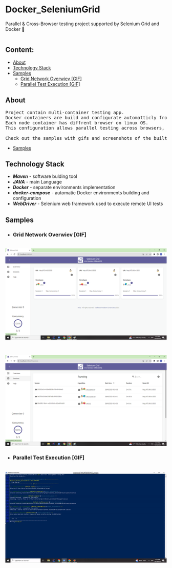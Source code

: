 # Docker_SeleniumGrid
Parallel &amp; Cross-Browser testing project supported by Selenium Grid and Docker 	:whale:
<pre></pre>
## Content:
* [About](#about-project)
* [Technology Stack](#technology-stack)
* [Samples](#samples)
  + [Grid Network Overwiev [GIF] ](#grid-network-overview-gif)
  + [Parallel Test Execution [GIF] ](#parallel-test-execution-gif)





## About
<pre>
Project contain multi-container testing app.
Docker containers are build and configurate automatticly from docker-compose.yml file.
Each node container has diffrent browser on linux OS.
This configuration allows parallel testing across browsers, and is easy to customize for more complex environments.
  
Check out the samples with gifs and screenshots of the built environment.  
</pre>
* [Samples](#samples)

## Technology Stack
-  <b><i>Maven</b></i> -  software bulding tool
-  <b><i>JAVA</b></i> -  main Language
-  <b><i>Docker</b></i> -  separate environments implementation
-  <b><i>docker-compose</b></i> -  automatic Docker environments building and configuration
-  <b><i>WebDriver</b></i> -  Selenium web framework used to execute remote UI tests


## Samples

- ### Grid Network Overwiev [GIF]
<br>![Alt Text](.Attachments/grid_overwiev.png) </br>
<pre></pre>
<br>![Alt Text](.Attachments/gird_sessions.png)  </br>


- ### Parallel Test Execution [GIF]

<br>![Alt Text](.Attachments/parallel_test_GIF.gif) </br>
